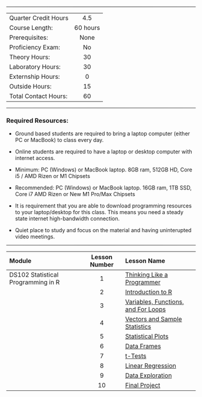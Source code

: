 
<hr style="border: 0; height: 1px; background-image: linear-gradient(to right, rgba(0, 0, 0, 0), rgba(0, 0, 0, 0.75), rgba(0, 0, 0, 0));"/>

|                    |     |
|:---                |:---:|
|Quarter Credit Hours| 4.5 |
|Course Length:      |  60 hours|
|Prerequisites:      |  None|
|Proficiency Exam:   |  No|
|Theory Hours: 	    |30|
|Laboratory Hours:	 |   30|
|Externship Hours:	 |   0|
|Outside Hours:	    |15|
|Total Contact Hours:	|60|

<hr style="border: 0; height: 1px; background-image: linear-gradient(to right, rgba(0, 0, 0, 0), rgba(0, 0, 0, 0.75), rgba(0, 0, 0, 0));"/>

### Required Resources: 
- Ground based students are required to bring a laptop computer (either PC or MacBook) to class every day.  

- Online students are required to have a laptop or desktop computer with internet access.  

- Minimum: PC (Windows) or MacBook laptop. 8GB ram, 512GB HD, Core i5 / AMD Rizen or  M1 Chipsets

- Recommended: PC (Windows) or MacBook laptop. 16GB ram, 1TB SSD, Core i7 AMD Rizen or New M1 Pro/Max Chipsets

- It is requirement that you are able to download programming resources to your laptop/desktop for this class. This means you need a steady state internet high-bandwidth connection.

- Quiet place to study and focus on the material and having uninterupted video meetings.


<hr style="border: 0; height: 1px; background-image: linear-gradient(to right, rgba(0, 0, 0, 0), rgba(0, 0, 0, 0.75), rgba(0, 0, 0, 0));"/>

|Module                 |Lesson Number|Lesson Name|
|:---                   |:---:        |:---       |
|DS102 Statistical Programming in R |1   | [Thinking Like a Programmer ](DS102L1.ipynb)  |
|                       |2   | [Introduction to R ](DS102L2.ipynb)                |
|                       |3   | [Variables, Functions, and For Loops ](DS102L3.ipynb)              |
|                       |4   | [Vectors and Sample Statistics ](DS102L4.ipynb)|
|                       |5   | [Statistical Plots ](DS102L5.ipynb)      |
|                       |6   | [Data Frames ](DS102L6.ipynb)        | 
|                       |7   | [t-Tests ](DS102L7.ipynb)       |
|                       |8   | [Linear Regression ](DS102L8.ipynb)   | 
|                       |9   | [Data Exploration ](DS102L9.ipynb)  | 
|                       |10  | [Final Project ](DS102L10.ipynb)         | 





